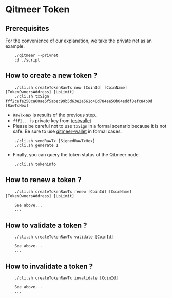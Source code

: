 # Qitmeer Token

## Prerequisites
For the convenience of our explanation, we take the private net as an example.
```
    ./qitmeer --privnet
    cd ./script
```
## How to create a new token ?

```
    ./cli.sh createTokenRawTx new [CoinId] [CoinName] [TokenOwnersAddress] [UpLimit]
    ./cli.sh txSign fff2cefe258ca60ae5f5abec99b5d63e2a561c40d784ee50b04eddf8efc84b0d [RawTxHex]  
```

* `RawTxHex` is results of the previous step.
* `fff2...` is private key from [testwallet](https://github.com/Qitmeer/qitmeer/blob/927cd48a0b6336efee34fb3679cae9bc4e2a8567/testutils/testwallet.go#L30)
* Please be careful not to use `txSign` in a formal scenario because it is not safe. Be sure to use [qitmeer-wallet](https://github.com/Qitmeer/qitmeer-wallet) in formal cases.

```
    ./cli.sh sendRawTx [SignedRawTxHex]
    ./cli.sh generate 1
```
* Finally, you can query the token status of the Qitmeer node.
```
    ./cli.sh tokeninfo
```

## How to renew a token ?
```
    ./cli.sh createTokenRawTx renew [CoinId] [CoinName] [TokenOwnersAddress] [UpLimit]
    
    See above...
    ...
```

## How to validate a token ?
```
    ./cli.sh createTokenRawTx validate [CoinId] 
    
    See above...
    ...
```

## How to invalidate a token ?
```
    ./cli.sh createTokenRawTx invalidate [CoinId]
    
    See above...
    ...
```